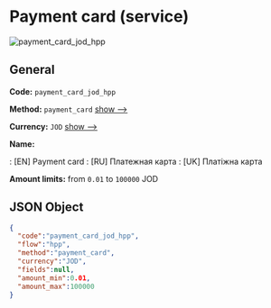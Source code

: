 
# Payment card (service) 
![payment_card_jod_hpp](https://static.openfintech.io/payment_methods/payment_card_jod_hpp/logo.svg?w=400&c=v0.59.26#w200)  

## General 
 
**Code:** `payment_card_jod_hpp` 
 
**Method:** `payment_card` 
 [show -->](/payment-methods/payment_card/) 
 
**Currency:** `JOD` [show -->](/currencies/JOD/) 
 
**Name:** 
 
:	[EN] Payment card 
:	[RU] Платежная карта 
:	[UK] Платіжна карта 
 
**Amount limits:** from `0.01` to `100000` JOD 

## JSON Object 

```json
{
  "code":"payment_card_jod_hpp",
  "flow":"hpp",
  "method":"payment_card",
  "currency":"JOD",
  "fields":null,
  "amount_min":0.01,
  "amount_max":100000
}
```  

